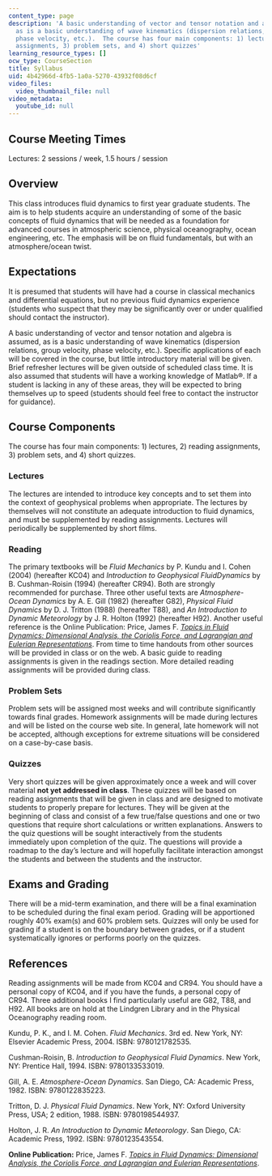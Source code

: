 ```yaml
---
content_type: page
description: 'A basic understanding of vector and tensor notation and algebra is assumed,
  as is a basic understanding of wave kinematics (dispersion relations, group velocity,
  phase velocity, etc.).  The course has four main components: 1) lectures, 2) reading
  assignments, 3) problem sets, and 4) short quizzes'
learning_resource_types: []
ocw_type: CourseSection
title: Syllabus
uid: 4b42966d-4fb5-1a0a-5270-43932f08d6cf
video_files:
  video_thumbnail_file: null
video_metadata:
  youtube_id: null
---
```


Course Meeting Times
--------------------

Lectures: 2 sessions / week, 1.5 hours / session

Overview
--------

This class introduces fluid dynamics to first year graduate students. The aim is to help students acquire an understanding of some of the basic concepts of fluid dynamics that will be needed as a foundation for advanced courses in atmospheric science, physical oceanography, ocean engineering, etc. The emphasis will be on fluid fundamentals, but with an atmosphere/ocean twist.

Expectations
------------

It is presumed that students will have had a course in classical mechanics and differential equations, but no previous fluid dynamics experience (students who suspect that they may be significantly over or under qualified should contact the instructor).

A basic understanding of vector and tensor notation and algebra is assumed, as is a basic understanding of wave kinematics (dispersion relations, group velocity, phase velocity, etc.). Specific applications of each will be covered in the course, but little introductory material will be given. Brief refresher lectures will be given outside of scheduled class time. It is also assumed that students will have a working knowledge of Matlab®. If a student is lacking in any of these areas, they will be expected to bring themselves up to speed (students should feel free to contact the instructor for guidance).

Course Components
-----------------

The course has four main components: 1) lectures, 2) reading assignments, 3) problem sets, and 4) short quizzes.

### Lectures

The lectures are intended to introduce key concepts and to set them into the context of geophysical problems when appropriate. The lectures by themselves will not constitute an adequate introduction to fluid dynamics, and must be supplemented by reading assignments. Lectures will periodically be supplemented by short films.

### Reading

The primary textbooks will be _Fluid Mechanics_ by P. Kundu and I. Cohen (2004) (hereafter KC04) and _Introduction to Geophysical FluidDynamics_ by B. Cushman-Roisin (1994) (hereafter CR94). Both are strongly recommended for purchase. Three other useful texts are _Atmosphere-Ocean Dynamics_ by A. E. Gill (1982) (hereafter G82), _Physical Fluid Dynamics_ by D. J. Tritton (1988) (hereafter T88), and _An_ _Introduction to Dynamic Meteorology_ by J. R. Holton (1992) (hereafter H92). Another useful reference is the Online Publication: Price, James F. [_Topics in Fluid Dynamics: Dimensional Analysis, the Coriolis Force, and Lagrangian and Eulerian Representations_](/resources/res-12-001-topics-in-fluid-dynamics-dimensional-analysis-the-coriolis-force-and-lagrangian-and-eulerian-representations-fall-2004/index.htm). From time to time handouts from other sources will be provided in class or on the web. A basic guide to reading assignments is given in the readings section. More detailed reading assignments will be provided during class.

### Problem Sets

Problem sets will be assigned most weeks and will contribute significantly towards final grades. Homework assignments will be made during lectures and will be listed on the course web site. In general, late homework will not be accepted, although exceptions for extreme situations will be considered on a case-by-case basis.

### Quizzes

Very short quizzes will be given approximately once a week and will cover material **not yet addressed in class**. These quizzes will be based on reading assignments that will be given in class and are designed to motivate students to properly prepare for lectures. They will be given at the beginning of class and consist of a few true/false questions and one or two questions that require short calculations or written explanations. Answers to the quiz questions will be sought interactively from the students immediately upon completion of the quiz. The questions will provide a roadmap to the day’s lecture and will hopefully facilitate interaction amongst the students and between the students and the instructor.

Exams and Grading
-----------------

There will be a mid-term examination, and there will be a final examination to be scheduled during the final exam period. Grading will be apportioned roughly 40% exam(s) and 60% problem sets. Quizzes will only be used for grading if a student is on the boundary between grades, or if a student systematically ignores or performs poorly on the quizzes.

References
----------

Reading assignments will be made from KC04 and CR94. You should have a personal copy of KC04, and if you have the funds, a personal copy of CR94. Three additional books I find particularly useful are G82, T88, and H92. All books are on hold at the Lindgren Library and in the Physical Oceanography reading room.

Kundu, P. K., and I. M. Cohen. _Fluid Mechanics_. 3rd ed. New York, NY: Elsevier Academic Press, 2004. ISBN: 9780121782535.

Cushman-Roisin, B. _Introduction to Geophysical Fluid Dynamics_. New York, NY: Prentice Hall, 1994. ISBN: 9780133533019.

Gill, A. E. _Atmosphere-Ocean Dynamics_. San Diego, CA: Academic Press, 1982. ISBN: 9780122835223.

Tritton, D. J. _Physical Fluid Dynamics_. New York, NY: Oxford University Press, USA; 2 edition, 1988. ISBN: 9780198544937.

Holton, J. R. _An Introduction to Dynamic Meteorology_. San Diego, CA: Academic Press, 1992. ISBN: 9780123543554.

**Online Publication:** Price, James F. [_Topics in Fluid Dynamics: Dimensional Analysis, the Coriolis Force, and Lagrangian and Eulerian Representations_](/resources/res-12-001-topics-in-fluid-dynamics-dimensional-analysis-the-coriolis-force-and-lagrangian-and-eulerian-representations-fall-2004/index.htm).